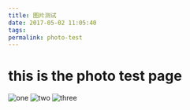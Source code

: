 ```yaml
---
title: 图片测试
date: 2017-05-02 11:05:40
tags:
permalink: photo-test
---
```


# this is the photo test page

![one](http://oi1wvrjc2.bkt.clouddn.com/17-2-8/44364820-file_1486535637317_11f27.png)
![two](http://oi1wvrjc2.bkt.clouddn.com/17-5-2/62310626-file_1493692370185_166d9.jpg)
![three](http://oi1wvrjc2.bkt.clouddn.com/2017-01-03%2011-19-20%E5%B1%8F%E5%B9%95%E6%88%AA%E5%9B%BE1.png)
